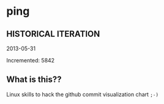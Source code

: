 # ping

## HISTORICAL ITERATION
2013-05-31

Incremented: 5842

## What is this?? 
Linux skills to hack the github commit visualization chart `;-)`
